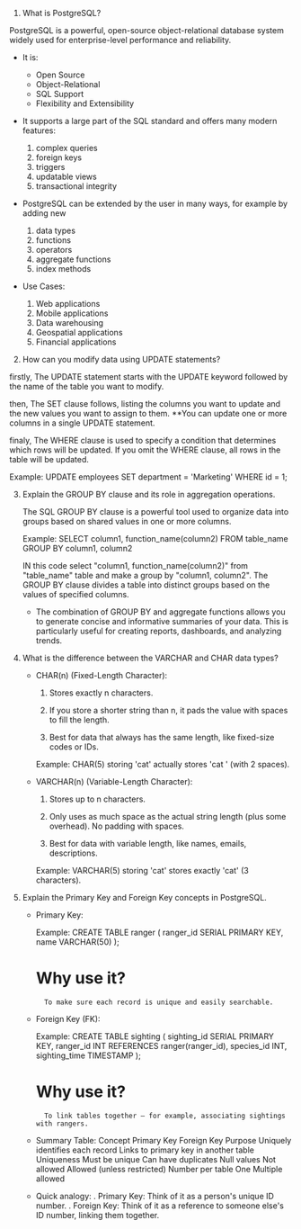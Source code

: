 1. What is PostgreSQL?

PostgreSQL is a powerful, open-source object-relational database system widely used for enterprise-level performance and reliability.

 * It is:
    * Open Source
    * Object-Relational
    * SQL Support
    * Flexibility and Extensibility

* It supports a large part of the SQL standard and offers many modern features:
    1. complex queries
    2. foreign keys
    3. triggers
    4. updatable views
    5. transactional integrity

* PostgreSQL can be extended by the user in many ways, for example by adding new
    1. data types
    2. functions
    3. operators
    4. aggregate functions
    5. index methods

* Use Cases:
    1. Web applications
    2. Mobile applications
    3. Data warehousing
    4. Geospatial applications
    5. Financial applications


2. How can you modify data using UPDATE statements?

firstly,
    The UPDATE statement starts with the UPDATE keyword followed by the name of the table you want to modify.

then,
    The SET clause follows, listing the columns you want to update and the new values you want to assign to them.
    **You can update one or more columns in a single UPDATE statement.

finaly,
    The WHERE clause is used to specify a condition that determines which rows will be updated. If you omit the WHERE clause, all rows in the table will be updated.

Example:
    UPDATE employees
    SET department = 'Marketing'
    WHERE id = 1;


3. Explain the GROUP BY clause and its role in aggregation operations.

    The SQL GROUP BY clause is a powerful tool used to organize data into groups based on shared values in one or more columns.

    Example:
        SELECT column1, function_name(column2) FROM table_name
        GROUP BY column1, column2

    IN this code select "column1, function_name(column2)" from "table_name" table and make a group by "column1, column2". The GROUP BY clause divides a table into distinct groups based on the values of specified columns.

    * The combination of GROUP BY and aggregate functions allows you to generate concise and informative summaries of your data. This is particularly useful for creating reports, dashboards, and analyzing trends.


4. What is the difference between the VARCHAR and CHAR data types?

    * CHAR(n) (Fixed-Length Character):

        1. Stores exactly n characters.

        2. If you store a shorter string than n, it pads the value with spaces to fill the length.

        3. Best for data that always has the same length, like fixed-size codes or IDs.

        Example: CHAR(5) storing 'cat' actually stores 'cat ' (with 2 spaces).

    * VARCHAR(n) (Variable-Length Character):

        1. Stores up to n characters.

        2. Only uses as much space as the actual string length (plus some overhead).
        No padding with spaces.

        3. Best for data with variable length, like names, emails, descriptions.

        Example: VARCHAR(5) storing 'cat' stores exactly 'cat' (3 characters).


5. Explain the Primary Key and Foreign Key concepts in PostgreSQL.

    * Primary Key:

        Example:
        CREATE TABLE ranger (
            ranger_id SERIAL PRIMARY KEY,
            name VARCHAR(50)
        );

        # Why use it?
            To make sure each record is unique and easily searchable.

    * Foreign Key (FK):

        Example:
        CREATE TABLE sighting (
            sighting_id SERIAL PRIMARY KEY,
            ranger_id INT REFERENCES ranger(ranger_id),
            species_id INT,
            sighting_time TIMESTAMP
        );

        # Why use it?
            To link tables together — for example, associating sightings with rangers.

    * Summary Table:
        Concept	Primary Key	Foreign Key
        Purpose	Uniquely identifies each record	Links to primary key in another table
        Uniqueness	Must be unique	Can have duplicates
        Null values	Not allowed	Allowed (unless restricted)
        Number per table	One	Multiple allowed

    * Quick analogy:
        . Primary Key: Think of it as a person's unique ID number.
        . Foreign Key: Think of it as a reference to someone else's ID number, linking them together.

